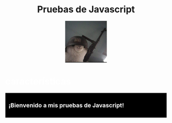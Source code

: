 <h1 align="center">Pruebas de Javascript</h1>

<p align="center">
  <a href="https://github.com/cruzcancelis-jpg/MIS-PRUEBAS-DE-JAVASCRIPT-/blob/main/Screenshot_20251005-112839.jpg">
    <img src="https://github.com/cruzcancelis-jpg/MIS-PRUEBAS-DE-JAVASCRIPT-/blob/main/Screenshot_20251005-112839.jpg" width="130" height="130" alt="ⁱᵃᵐ|𝔇ĕ𝐬†𝓻⊙γ𒆜"/>
  </a>
</p>

<p align="center">
  <a href="https://github.com/cruzcancelis-jpg/MIS-PRUEBAS-DE-JAVASCRIPT-"></a>
</p>

<h1><span style="color:white;">características</span></h1>
<div style="background-color:black; padding:10px;">
  <p style="color:white; font-size:18px; font-weight:bold;">
    ¡Bienvenido a mis pruebas de Javascript!
  </p>
</div>
